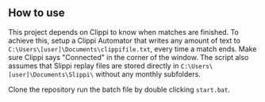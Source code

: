 ## How to use

This project depends on Clippi to know when matches are finished. To achieve this, setup a Clippi Automator that writes any amount of text to `C:\Users\[user]\Documents\clippifile.txt`, every time a match ends. Make sure Clippi says "Connected" in the corner of the window. The script also assumes that Slippi replay files are stored directly in `C:\Users\[user]\Documents\Slippi\` without any monthly subfolders.

Clone the repository run the batch file by double clicking `start.bat`.
